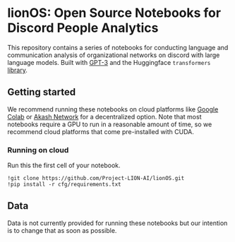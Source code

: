 # lionOS: Open Source Notebooks for Discord People Analytics

This repository contains a series of notebooks for conducting language and communication analysis of organizational networks on discord with large language models. Built with [GPT-3](https://github.com/openai/openai-python) and the Huggingface `transformers` [library](https://github.com/huggingface/transformers).

## Getting started

We recommend running these notebooks on cloud platforms like [Google Colab](https://colab.research.google.com/) or [Akash Network](https://akash.network/) for a decentralized option. Note that most notebooks require a GPU to run in a reasonable amount of time, so we recommend cloud platforms that come pre-installed with CUDA.

### Running on cloud

Run this the first cell of your notebook.

```
!git clone https://github.com/Project-LION-AI/lionOS.git
!pip install -r cfg/requirements.txt
```

## Data

Data is not currently provided for running these notebooks but our intention is to change that as soon as possible.
